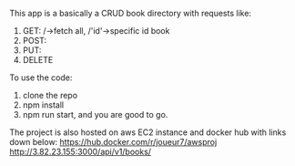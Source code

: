 This app is a basically a CRUD book directory with requests like:
1. GET: /->fetch all, /'id'->specific id book
2. POST: 
3. PUT: 
4. DELETE

To use the code:
1. clone the repo
2. npm install
3. npm run start, and you are good to go.

The project is also hosted on aws EC2 instance and docker hub with links down below:
https://hub.docker.com/r/joueur7/awsproj
http://3.82.23.155:3000/api/v1/books/

